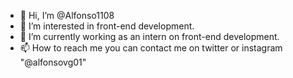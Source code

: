 - 👋 Hi, I’m @Alfonso1108
- 👀 I’m interested in front-end development.
- 🌱 I’m currently working as an intern on front-end development.
- 📫 How to reach me you can contact me on twitter or instagram "@alfonsovg01"

<!---
Alfonso1108/Alfonso1108 is a ✨ special ✨ repository because its `README.md` (this file) appears on your GitHub profile.
You can click the Preview link to take a look at your changes.
--->
